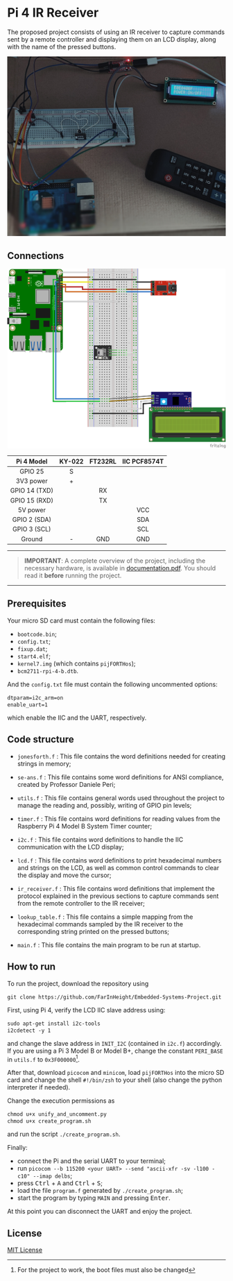 # Pi 4 IR Receiver

The proposed project consists of using an IR receiver to capture commands sent by a remote controller and displaying them on an LCD display, along with the name of the pressed buttons.

<div align="center">
    <img src="./images/project_photo.jpg" width="800" class="center" />
</div>

## Connections
<div align="center">
    <img src="./images/schematics.png" width="800" class="center" />
</div>

<div align="center">

| Pi 4 Model    |  KY-022 | FT232RL | IIC PCF8574T |
| :-----------: | :-----: | :-----: | :----------: |
| GPIO 25       |    S    |         |              |
| 3V3 power     |    +    |         |              |
| GPIO 14 (TXD) |         |    RX   |              |
| GPIO 15 (RXD) |         |    TX   |              |
| 5V power      |         |         |      VCC     |
| GPIO 2 (SDA)  |         |         |      SDA     |
| GPIO 3 (SCL)  |         |         |      SCL     |
| Ground        |    -    |   GND   |      GND     |

</div>

---
> **IMPORTANT**: A complete overview of the project, including the necessary hardware, is available in [documentation.pdf](docs/documentation.pdf). You should read it **before** running the project.
---

## Prerequisites

Your micro SD card must contain the following files:
- `bootcode.bin`;
- `config.txt`;
- `fixup.dat`;
- `start4.elf`;
- `kernel7.img` (which contains `pijFORTHos`);
- `bcm2711-rpi-4-b.dtb`.

And the `config.txt` file must contain the following uncommented options:

```
dtparam=i2c_arm=on
enable_uart=1
```
which enable the IIC and the UART, respectively.

## Code structure
- `jonesforth.f`
: This file contains the word definitions needed for creating strings in memory;
- `se-ans.f`
: This file contains some word definitions for ANSI compliance, created by Professor Daniele Peri;
- `utils.f`
: This file contains general words used throughout the project to manage the reading and, possibly, writing of GPIO pin levels;
- `timer.f`
: This file contains word definitions for reading values from the Raspberry Pi 4 Model B System Timer counter;
- `i2c.f`
: This file contains word definitions to handle the IIC communication with the LCD display;
- `lcd.f`
: This file contains word definitions to print hexadecimal numbers and strings on the LCD, as well as common control commands to clear the display and move the cursor;
- `ir_receiver.f`
: This file contains word definitions that implement the protocol explained in the previous sections to capture commands sent from the remote controller to the IR receiver;

- `lookup_table.f`
: This file contains a simple mapping from the hexadecimal commands sampled by the IR receiver to the corresponding string printed on the pressed buttons;
- `main.f`
: This file contains the main program to be run at startup.

## How to run

To run the project, download the repository using
```
git clone https://github.com/FarInHeight/Embedded-Systems-Project.git
```

First, using Pi 4, verify the LCD IIC slave address using:
```
sudo apt-get install i2c-tools
i2cdetect -y 1
```

and change the slave address in `INIT_I2C` (contained in `i2c.f`) accordingly.
If you are using a Pi 3 Model B or Model B+, change the constant `PERI_BASE` in `utils.f` to `0x3F000000`[^pi3].

After that, download `picocom` and `minicom`, load `pijFORTHos` into the micro SD card and change the shell `#!/bin/zsh` to your shell (also change the python interpreter if needed).

Change the execution permissions as
```
chmod u+x unify_and_uncomment.py
chmod u+x create_program.sh
```
and run the script `./create_program.sh`.

Finally:
- connect the Pi and the serial UART to your terminal;
- run ``` picocom --b 115200 <your UART> --send "ascii-xfr -sv -l100 -c10" --imap delbs ```;
- press <kbd>Ctrl</kbd> + <kbd>A</kbd> and <kbd>Ctrl</kbd> + <kbd>S</kbd>;
- load the file `program.f` generated by `./create_program.sh`;
- start the program by typing `MAIN` and pressing <kbd>Enter</kbd>.

At this point you can disconnect the UART and enjoy the project.

## License
[MIT License](LICENSE)

[^pi3]: For the project to work, the boot files must also be changed